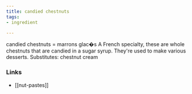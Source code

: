 ```yaml
---
title: candied chestnuts
tags:
- ingredient

---
```

candied chestnuts = marrons glac�s A French specialty, these are whole chestnuts that are candied in a sugar syrup. They're used to make various desserts. Substitutes: chestnut cream

### Links

* [[nut-pastes]]
